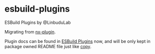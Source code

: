 # esbuild-plugins

ESBuild Plugins by @LinbuduLab

Migrating from [nx-plugin](https://github.com/LinbuduLab/nx-plugins).

Plugin docs can be found in [ESBuild Plugins](https://nx-plugins.netlify.app/derived/esbuild.html) now, and will be only kept in package owned README file just like [copy](https://github.com/LinbuduLab/esbuild-plugins/tree/main/packages/esbuild-plugin-copy).
